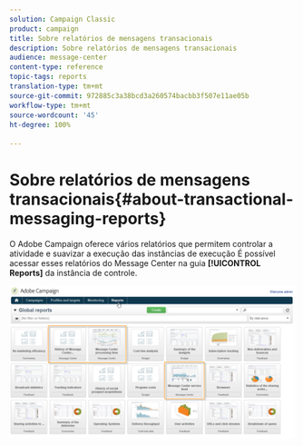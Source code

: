 ```yaml
---
solution: Campaign Classic
product: campaign
title: Sobre relatórios de mensagens transacionais
description: Sobre relatórios de mensagens transacionais
audience: message-center
content-type: reference
topic-tags: reports
translation-type: tm+mt
source-git-commit: 972885c3a38bcd3a260574bacbb3f507e11ae05b
workflow-type: tm+mt
source-wordcount: '45'
ht-degree: 100%

---
```



# Sobre relatórios de mensagens transacionais{#about-transactional-messaging-reports}

O Adobe Campaign oferece vários relatórios que permitem controlar a atividade e suavizar a execução das instâncias de execução É possível acessar esses relatórios do Message Center na guia **[!UICONTROL Reports]** da instância de controle.

![](assets/messagecenter_reporting_002.png)


